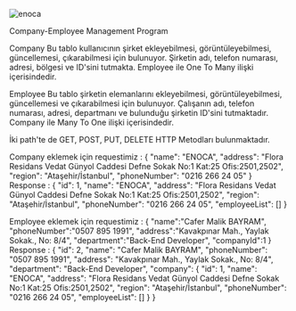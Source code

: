 ![enoca](https://github.com/caferbayram/employee-management/assets/119615702/884253a8-4e92-4a0e-a0fb-34eeebb86ac7)

Company-Employee Management Program

Company
Bu tablo kullanıcının şirket ekleyebilmesi, görüntüleyebilmesi, güncellemesi, çıkarabilmesi için bulunuyor.
Şirketin adı, telefon numarası, adresi, bölgesi ve ID'sini tutmakta.
Employee ile One To Many ilişki içerisindedir.

Employee
Bu tablo şirketin elemanlarını ekleyebilmesi, görüntüleyebilmesi, güncellemesi ve çıkarabilmesi için bulunuyor.
Çalışanın adı, telefon numarası, adresi, departmanı ve bulunduğu şirketin ID'sini tutmaktadır.
Company ile Many To One ilişki içerisindedir.

İki path'te de GET, POST, PUT, DELETE HTTP Metodları bulunmaktadır.

Company eklemek için requestimiz :
{
    "name": "ENOCA",
    "address": "Flora Residans Vedat Günyol Caddesi Defne Sokak No:1 Kat:25 Ofis:2501,2502",
    "region": "Ataşehir/İstanbul",
    "phoneNumber": "0216 266 24 05"
}
Response :
{
    "id": 1,
    "name": "ENOCA",
    "address": "Flora Residans Vedat Günyol Caddesi Defne Sokak No:1 Kat:25 Ofis:2501,2502",
    "region": "Ataşehir/İstanbul",
    "phoneNumber": "0216 266 24 05",
    "employeeList": []
}

Employee eklemek için requestimiz :
{
    "name":"Cafer Malik BAYRAM",
    "phoneNumber":"0507 895 1991",
    "address":"Kavakpınar Mah., Yaylak Sokak., No: 8/4",
    "department":"Back-End Developer",
    "companyId":1
}
Response : 
{
    "id": 2,
    "name": "Cafer Malik BAYRAM",
    "phoneNumber": "0507 895 1991",
    "address": "Kavakpınar Mah., Yaylak Sokak., No: 8/4",
    "department": "Back-End Developer",
    "company": {
        "id": 1,
        "name": "ENOCA",
        "address": "Flora Residans Vedat Günyol Caddesi Defne Sokak No:1 Kat:25 Ofis:2501,2502",
        "region": "Ataşehir/İstanbul",
        "phoneNumber": "0216 266 24 05",
        "employeeList": []
    }
}
